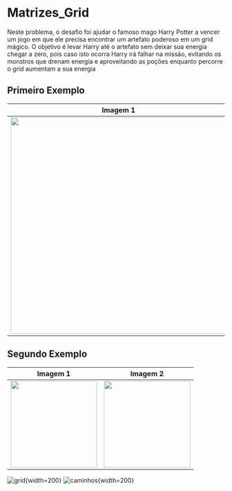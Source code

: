 # Matrizes_Grid
Neste problema, o desafio foi ajudar o famoso mago Harry Potter a vencer um jogo
em que ele precisa encontrar um artefato poderoso em um grid mágico. O objetivo é levar
Harry até o artefato sem deixar sua energia chegar a zero, pois caso isto ocorra Harry
irá falhar na missão, evitando os monstros que drenam energia e aproveitando as poções
enquanto percorre o grid aumentam a sua energia

## Primeiro Exemplo
| Imagem 1 | Imagem 2 |
|----------|----------|
| <img src="https://github.com/nojirilucas/Matrizes_Grid/assets/103136574/08a874ef-3fdc-4bb7-87c0-eb78d39c8d5e" width="500"/> | <img src="https://github.com/nojirilucas/Matrizes_Grid/assets/103136574/8d613e01-39dc-4e2c-a9e9-5ba5a7765511" width="400"/> |

## Segundo Exemplo
| Imagem 1 | Imagem 2 |
|----------|----------|
| <img src="https://github.com/nojirilucas/Matrizes_Grid/assets/103136574/d68c5bdd-b946-4b8f-ae08-db0f11da18b5" width="200"/> | <img src="https://github.com/nojirilucas/Matrizes_Grid/assets/103136574/75050e71-27b0-451b-8981-54937b748d35" width="200"/> |

![grid](https://github.com/nojirilucas/Matrizes_Grid/assets/103136574/39442deb-29b9-46b7-873b-f5ff09aee8bb){width=200}
![caminhos](https://github.com/nojirilucas/Matrizes_Grid/assets/103136574/dd95cefa-b910-48f5-9942-18779f089a19){width=200}


